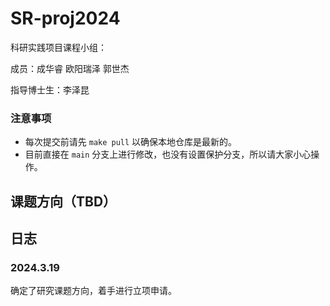 # SR-proj2024

科研实践项目课程小组：

成员：成华睿 欧阳瑞泽 郭世杰

指导博士生：李泽昆

### 注意事项

- 每次提交前请先 `make pull` 以确保本地仓库是最新的。
- 目前直接在 `main` 分支上进行修改，也没有设置保护分支，所以请大家小心操作。

## 课题方向（TBD）

## 日志 

### 2024.3.19
确定了研究课题方向，着手进行立项申请。